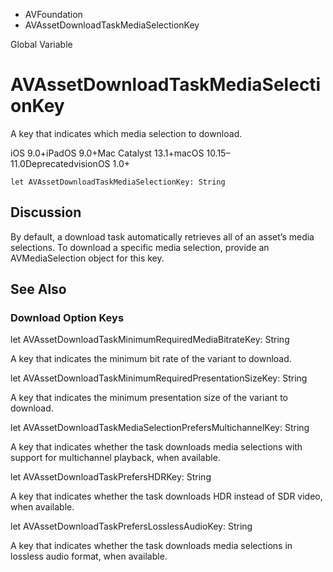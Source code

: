 

- AVFoundation
-  AVAssetDownloadTaskMediaSelectionKey 

Global Variable

# AVAssetDownloadTaskMediaSelectionKey

A key that indicates which media selection to download.

iOS 9.0+iPadOS 9.0+Mac Catalyst 13.1+macOS 10.15–11.0DeprecatedvisionOS 1.0+

``` source
let AVAssetDownloadTaskMediaSelectionKey: String
```

## Discussion

By default, a download task automatically retrieves all of an asset’s media selections. To download a specific media selection, provide an AVMediaSelection object for this key.

## See Also

### Download Option Keys

let AVAssetDownloadTaskMinimumRequiredMediaBitrateKey: String

A key that indicates the minimum bit rate of the variant to download.

let AVAssetDownloadTaskMinimumRequiredPresentationSizeKey: String

A key that indicates the minimum presentation size of the variant to download.

let AVAssetDownloadTaskMediaSelectionPrefersMultichannelKey: String

A key that indicates whether the task downloads media selections with support for multichannel playback, when available.

let AVAssetDownloadTaskPrefersHDRKey: String

A key that indicates whether the task downloads HDR instead of SDR video, when available.

let AVAssetDownloadTaskPrefersLosslessAudioKey: String

A key that indicates whether the task downloads media selections in lossless audio format, when available.

